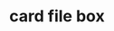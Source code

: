 ---
layout: objects
title: card file box
emoji: card_file_box
permalink: 🗃.html
image: assets/img/3moji/card_file_box.png
---